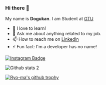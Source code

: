 ### Hi there 👋

My name is **Dogukan**. I am Student at [GTU](https://www.gtu.edu.tr/?languageId=2)


- 🌱 I love to learn!
- 💬 Ask me about anything related to my job.
- 📫 How to reach me on [Linkedln](https://linkedin.com/in/dogukantastan/) 
- ⚡ Fun fact: I'm a developer has no name!


[![Instagram Badge](https://img.shields.io/badge/-Instagram-C13584?style=flat-quare&labelColor=C13584&logo=instagram&logoColor=white&link=link)](https://www.instagram.com/dogukantastan29/)


![Github stats 2](https://github-readme-stats.vercel.app/api?username=DogukanTastan&show_icons=true&theme=radical)

[![Ryo-ma's github trophy](https://github-profile-trophy.vercel.app/?username=Naereen&row=1)](https://github.com/DogukanTastan)




